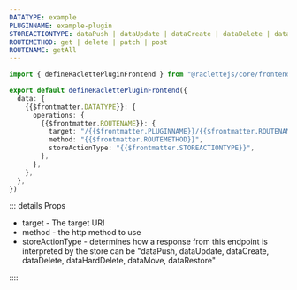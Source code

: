 ```yaml
---
DATATYPE: example
PLUGINNAME: example-plugin
STOREACTIONTYPE: dataPush | dataUpdate | dataCreate | dataDelete | dataHardDelete | dataMove | dataRestore
ROUTEMETHOD: get | delete | patch | post
ROUTENAME: getAll
---
```


```typescript
import { defineRaclettePluginFrontend } from "@raclettejs/core/frontend"

export default defineRaclettePluginFrontend({
  data: {
    {{$frontmatter.DATATYPE}}: {
      operations: {
        {{$frontmatter.ROUTENAME}}: {
          target: "/{{$frontmatter.PLUGINNAME}}/{{$frontmatter.ROUTENAME}}",
          method: "{{$frontmatter.ROUTEMETHOD}}",
          storeActionType: "{{$frontmatter.STOREACTIONTYPE}}",
        },
      },
    },
  },
})
```

<!-- TODO find a nice way to import descriptive values from a central point. Here we'd like to source out the storeActionTypes -->

::: details Props

- target - The target URI
- method - the http method to use
- storeActionType - determines how a response from this endpoint is interpreted by the store can be "dataPush, dataUpdate, dataCreate, dataDelete, dataHardDelete, dataMove, dataRestore"

::::
